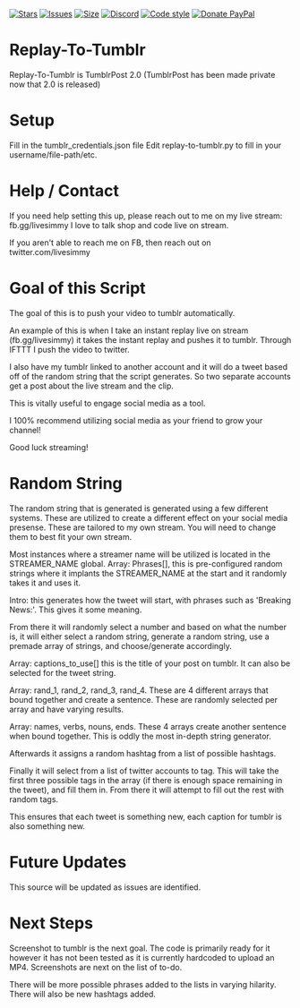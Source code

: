 [![Stars](https://img.shields.io/github/stars/canadianzombies/Replay-To-Tumblr.svg)](https://github.com/canadianzombies/Replay-To-Tumblr/stargazers)
[![Issues](https://img.shields.io/github/issues/canadianzombies/replay-to-tumblr?style=plastic)](https://github.com/canadianzombies/Replay-To-Tumblr/issues)
[![Size](https://img.shields.io/github/repo-size/canadianzombies/Replay-To-Tumblr.svg)](https://github.com/canadianzombies/Replay-To-Tumblr)
[![Discord](https://img.shields.io/discord/234145231359049729?color=7289da&label=Discord&logo=discord)](https://discord.gg/bCsV7km9PE)
[![Code style](https://img.shields.io/badge/code%20style-black-000000.svg)](https://github.com/psf/black)
[![Donate PayPal](https://img.shields.io/badge/donate-paypal-blue.svg)](https://www.paypal.me/livesimmy)


# Replay-To-Tumblr
Replay-To-Tumblr is TumblrPost 2.0 (TumblrPost has been made private now that 2.0 is released)

# Setup

Fill in the tumblr_credentials.json file
Edit replay-to-tumblr.py to fill in your username/file-path/etc.

# Help / Contact

If you need help setting this up, please reach out to me on my live stream: fb.gg/livesimmy
I love to talk shop and code live on stream.

If you aren't able to reach me on FB, then reach out on twitter.com/livesimmy

# Goal of this Script

The goal of this is to push your video to tumblr automatically.

An example of this is when I take an instant replay live on stream (fb.gg/livesimmy) it
takes the instant replay and pushes it to tumblr. Through IFTTT I push the video to twitter.

I also have my tumblr linked to another account and it will do a tweet based off of the random
string that the script generates. So two separate accounts get a post about the live stream
and the clip.

This is vitally useful to engage social media as a tool.

I 100% recommend utilizing social media as your friend to grow your channel!

Good luck streaming!

# Random String
The random string that is generated is generated using a few different systems. These are utilized
to create a different effect on your social media presense. These are tailored to my own stream.
You will need to change them to best fit your own stream.

Most instances where a streamer name will be utilized is located in the STREAMER_NAME global.
Array: Phrases[], this is pre-configured random strings where it implants the STREAMER_NAME at the start
and it randomly takes it and uses it.

Intro: this generates how the tweet will start, with phrases such as 'Breaking News:'. This gives it
some meaning.

From there it will randomly select a number and based on what the number is, it will either select
a random string, generate a random string, use a premade array of strings, and choose/generate accordingly.

Array: captions_to_use[] this is the title of your post on tumblr. It can also be selected for the 
tweet string.

Array: rand_1, rand_2, rand_3, rand_4. These are 4 different arrays that bound together and create a
sentence. These are randomly selected per array and have varying results.

Array: names, verbs, nouns, ends. These 4 arrays create another sentence when bound together. This
is oddly the most in-depth string generator.

Afterwards it assigns a random hashtag from a list of possible hashtags.

Finally it will select from a list of twitter accounts to tag. This will take the first three possible tags
in the array (if there is enough space remaining in the tweet), and fill them in. From there it will
attempt to fill out the rest with random tags.

This ensures that each tweet is something new, each caption for tumblr is also something new.

# Future Updates

This source will be updated as issues are identified.

# Next Steps

Screenshot to tumblr is the next goal. The code is primarily ready for it however it has not been tested
as it is currently hardcoded to upload an MP4. Screenshots are next on the list of to-do.

There will be more possible phrases added to the lists in varying hilarity.
There will also be new hashtags added.


